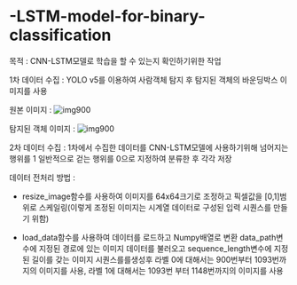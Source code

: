 # -LSTM-model-for-binary-classification

목적 : CNN-LSTM모델로 학습을 할 수 있는지 확인하기위한 작업

1차 데이터 수집 : YOLO v5를 이용하여 사람객체 탐지 후 탐지된 객체의 바운딩박스 이미지를 사용

원본 이미지 : ![img900](https://user-images.githubusercontent.com/47483492/236686105-d1e68916-f5be-47b6-8a90-f49ececc8e5c.jpg)

탐지된 객체 이미지 : ![img900](https://user-images.githubusercontent.com/47483492/236686044-4393992a-96ab-4c30-9393-07b0383999ed.jpg)


2차 데이터 수집 : 1차에서 수집한 데이터를 CNN-LSTM모델에 사용하기위해 넘어지는 행위를 1 일반적으로 걷는 행위를 0으로 지정하여 분류한 후 각각 저장


데이터 전처리 방법 : 
- resize_image함수를 사용하여 이미지를 64x64크기로 조정하고 픽셀값을 [0,1]범위로 스케일링(이렇게 조정된 이미지는 시계열 데이터로 구성된 입력 시퀀스를 만들기 위함)

- load_data함수를 사용하여 데이터를 로드하고 Numpy배열로 변환 data_path변수에 지정된 경로에 있는 이미지 데이터를 불러오고 sequence_length변수에 지정된 길이를 갖는 이미지 시퀀스를를생성후 라벨 0에 대해서는 900번부터 1093번까지의 이미지를 사용, 라벨 1에 대해서는 1093번 부터 1148번까지의 이미지를 사용


